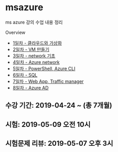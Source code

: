 # msazure
ms azure 강의 수업 내용 정리

Overview

- [1일차 - 클라우드와 가상화](1일차/2019-04-23.md)
- [2일차 - VM 만들기](2일차/2019-04-24.md)
- [3일차 - network 기초](3일차/2019-04-25.md)
- [4일차 - Azure network](4일차/2019-04-26.md)
- [5일차 - PowerShell, Azure CLI](5일차/2019-04-29.md)
- [6일차 - SQL](6일차/2019-04-30.md)
- [7일차 - Web App, Traffic manager](7일차/2019-05-02.md)
- [8일차 - Azure AD](8일차/2019-05-03.md)

## 수강 기간: 2019-04-24 ~ (총 7개월)

## 시험: 2019-05-09 오전 10시
## 시험문제 리뷰: 2019-05-07 오후 3시